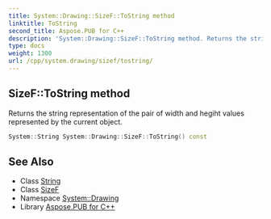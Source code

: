 ```yaml
---
title: System::Drawing::SizeF::ToString method
linktitle: ToString
second_title: Aspose.PUB for C++
description: 'System::Drawing::SizeF::ToString method. Returns the string representation of the pair of width and hegiht values represented by the current object in C++.'
type: docs
weight: 1300
url: /cpp/system.drawing/sizef/tostring/
---
```

## SizeF::ToString method


Returns the string representation of the pair of width and hegiht values represented by the current object.

```cpp
System::String System::Drawing::SizeF::ToString() const
```

## See Also

* Class [String](../../../system/string/)
* Class [SizeF](../)
* Namespace [System::Drawing](../../)
* Library [Aspose.PUB for C++](../../../)
